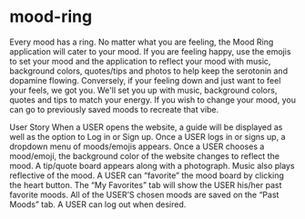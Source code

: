 # mood-ring
Every mood has a ring.  No matter what you are feeling, the Mood Ring application will cater to your mood.  If you are feeling happy, use the emojis to set your mood and the application to reflect your mood with music, background colors, quotes/tips and photos to help keep the serotonin and dopamine flowing.  Conversely, if your feeling down and just want to feel your feels, we got you.  We'll set you up with music, background colors, quotes and tips to match your energy.  If you wish to change your mood, you can go to previously saved moods to recreate that vibe.

User Story 
When a USER opens the website, a guide will be displayed as well as the option to Log in or Sign up.
Once a USER logs in or signs up, a dropdown menu of moods/emojis appears.
Once a USER chooses a mood/emoji, the background color of the website changes to reflect the mood. A tip/quote board appears along with a photograph. Music also plays reflective of the mood.
A USER can “favorite” the mood board by clicking the heart button. The “My Favorites” tab will show the USER his/her past favorite moods.
All of the USER’S chosen moods are saved on the “Past Moods” tab.
A USER can log out when desired.
